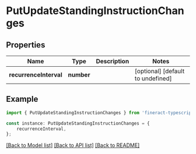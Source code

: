 # PutUpdateStandingInstructionChanges


## Properties

Name | Type | Description | Notes
------------ | ------------- | ------------- | -------------
**recurrenceInterval** | **number** |  | [optional] [default to undefined]

## Example

```typescript
import { PutUpdateStandingInstructionChanges } from 'fineract-typescript-client';

const instance: PutUpdateStandingInstructionChanges = {
    recurrenceInterval,
};
```

[[Back to Model list]](../README.md#documentation-for-models) [[Back to API list]](../README.md#documentation-for-api-endpoints) [[Back to README]](../README.md)

